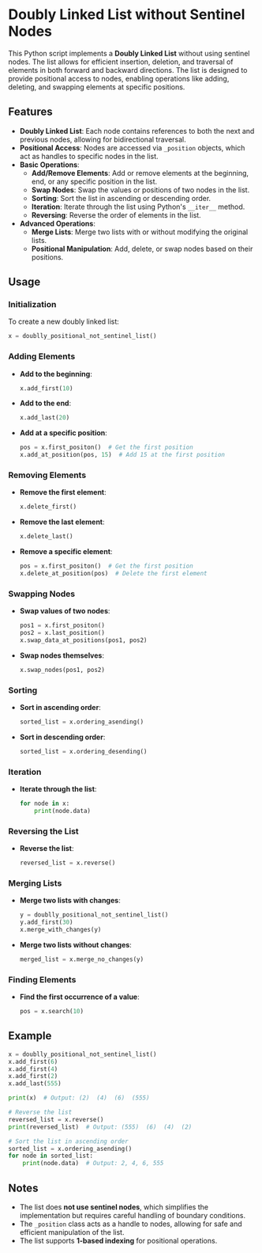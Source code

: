 
# Doubly Linked List without Sentinel Nodes

This Python script implements a **Doubly Linked List** without using sentinel nodes. The list allows for efficient insertion, deletion, and traversal of elements in both forward and backward directions. The list is designed to provide positional access to nodes, enabling operations like adding, deleting, and swapping elements at specific positions.

## Features

- **Doubly Linked List**: Each node contains references to both the next and previous nodes, allowing for bidirectional traversal.
- **Positional Access**: Nodes are accessed via `_position` objects, which act as handles to specific nodes in the list.
- **Basic Operations**:
  - **Add/Remove Elements**: Add or remove elements at the beginning, end, or any specific position in the list.
  - **Swap Nodes**: Swap the values or positions of two nodes in the list.
  - **Sorting**: Sort the list in ascending or descending order.
  - **Iteration**: Iterate through the list using Python's `__iter__` method.
  - **Reversing**: Reverse the order of elements in the list.
- **Advanced Operations**:
  - **Merge Lists**: Merge two lists with or without modifying the original lists.
  - **Positional Manipulation**: Add, delete, or swap nodes based on their positions.

## Usage

### Initialization

To create a new doubly linked list:

```python
x = doublly_positional_not_sentinel_list()
```

### Adding Elements

- **Add to the beginning**:
  ```python
  x.add_first(10)
  ```
- **Add to the end**:
  ```python
  x.add_last(20)
  ```
- **Add at a specific position**:
  ```python
  pos = x.first_positon()  # Get the first position
  x.add_at_position(pos, 15)  # Add 15 at the first position
  ```

### Removing Elements

- **Remove the first element**:
  ```python
  x.delete_first()
  ```
- **Remove the last element**:
  ```python
  x.delete_last()
  ```
- **Remove a specific element**:
  ```python
  pos = x.first_positon()  # Get the first position
  x.delete_at_position(pos)  # Delete the first element
  ```

### Swapping Nodes

- **Swap values of two nodes**:
  ```python
  pos1 = x.first_positon()
  pos2 = x.last_position()
  x.swap_data_at_positions(pos1, pos2)
  ```
- **Swap nodes themselves**:
  ```python
  x.swap_nodes(pos1, pos2)
  ```

### Sorting

- **Sort in ascending order**:
  ```python
  sorted_list = x.ordering_asending()
  ```
- **Sort in descending order**:
  ```python
  sorted_list = x.ordering_desending()
  ```

### Iteration

- **Iterate through the list**:
  ```python
  for node in x:
      print(node.data)
  ```

### Reversing the List

- **Reverse the list**:
  ```python
  reversed_list = x.reverse()
  ```

### Merging Lists

- **Merge two lists with changes**:
  ```python
  y = doublly_positional_not_sentinel_list()
  y.add_first(30)
  x.merge_with_changes(y)
  ```
- **Merge two lists without changes**:
  ```python
  merged_list = x.merge_no_changes(y)
  ```

### Finding Elements

- **Find the first occurrence of a value**:
  ```python
  pos = x.search(10)
  ```

## Example

```python
x = doublly_positional_not_sentinel_list()
x.add_first(6)
x.add_first(4)
x.add_first(2)
x.add_last(555)

print(x)  # Output: (2)  (4)  (6)  (555)

# Reverse the list
reversed_list = x.reverse()
print(reversed_list)  # Output: (555)  (6)  (4)  (2)

# Sort the list in ascending order
sorted_list = x.ordering_asending()
for node in sorted_list:
    print(node.data)  # Output: 2, 4, 6, 555
```

## Notes

- The list does **not use sentinel nodes**, which simplifies the implementation but requires careful handling of boundary conditions.
- The `_position` class acts as a handle to nodes, allowing for safe and efficient manipulation of the list.
- The list supports **1-based indexing** for positional operations.

